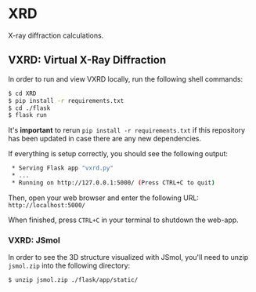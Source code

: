 # XRD
X-ray diffraction calculations.

## VXRD: Virtual X-Ray Diffraction
In order to run and view VXRD locally, run the following shell commands:
```bash
$ cd XRD
$ pip install -r requirements.txt
$ cd ./flask
$ flask run
```
It's **important** to rerun `pip install -r requirements.txt` if this repository has been updated in case there are any new dependencies.

If everything is setup correctly, you should see the following output:
```bash
 * Serving Flask app "vxrd.py"
 * ...
 * Running on http://127.0.0.1:5000/ (Press CTRL+C to quit)
```
Then, open your web browser and enter the following URL:
`http://localhost:5000/`

When finished, press `CTRL+C` in your terminal to shutdown the web-app.

### VXRD: JSmol
In order to see the 3D structure visualized with JSmol, you'll need to unzip `jsmol.zip` into the following directory:
```bash
$ unzip jsmol.zip ./flask/app/static/
```
